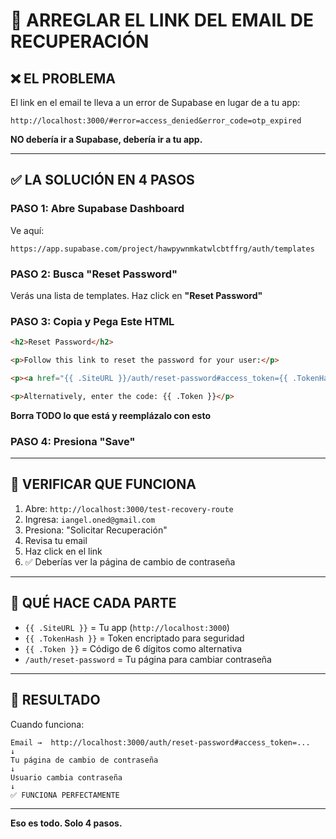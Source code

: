 # 🔗 ARREGLAR EL LINK DEL EMAIL DE RECUPERACIÓN

## ❌ EL PROBLEMA

El link en el email te lleva a un error de Supabase en lugar de a tu app:

```
http://localhost:3000/#error=access_denied&error_code=otp_expired
```

**NO debería ir a Supabase, debería ir a tu app.**

---

## ✅ LA SOLUCIÓN EN 4 PASOS

### PASO 1: Abre Supabase Dashboard
Ve aquí:
```
https://app.supabase.com/project/hawpywnmkatwlcbtffrg/auth/templates
```

### PASO 2: Busca "Reset Password"
Verás una lista de templates. Haz click en **"Reset Password"**

### PASO 3: Copia y Pega Este HTML

```html
<h2>Reset Password</h2>

<p>Follow this link to reset the password for your user:</p>

<p><a href="{{ .SiteURL }}/auth/reset-password#access_token={{ .TokenHash }}&type=recovery">Reset Password</a></p>

<p>Alternatively, enter the code: {{ .Token }}</p>
```

**Borra TODO lo que está y reemplázalo con esto**

### PASO 4: Presiona "Save"

---

## 🧪 VERIFICAR QUE FUNCIONA

1. Abre: `http://localhost:3000/test-recovery-route`
2. Ingresa: `iangel.oned@gmail.com`
3. Presiona: "Solicitar Recuperación"
4. Revisa tu email
5. Haz click en el link
6. ✅ Deberías ver la página de cambio de contraseña

---

## 📝 QUÉ HACE CADA PARTE

- `{{ .SiteURL }}` = Tu app (`http://localhost:3000`)
- `{{ .TokenHash }}` = Token encriptado para seguridad
- `{{ .Token }}` = Código de 6 dígitos como alternativa
- `/auth/reset-password` = Tu página para cambiar contraseña

---

## 🎉 RESULTADO

Cuando funciona:

```
Email →  http://localhost:3000/auth/reset-password#access_token=...
↓
Tu página de cambio de contraseña
↓
Usuario cambia contraseña
↓
✅ FUNCIONA PERFECTAMENTE
```

---

**Eso es todo. Solo 4 pasos.**
